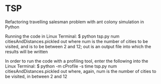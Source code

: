 # TSP
Refactoring travelling salesman problem with ant colony simulation in Python

Running the code in Linux Terminal:
$ python tsp.py num citiesAndDistances.pickled out
where num is the number of cities to be visited, and is to be between 2 and 12;
out is an output file into which the results will be written

In order to run the code with a profiling tool, enter the following
into the Linux Terminal:
$ python -m cProfile -s time tsp.py num citiesAndDistances.pickled out
where, again, num is the number of cities to be visited, in between 2 and 12

